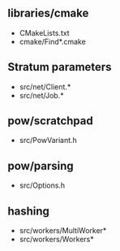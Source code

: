 ## libraries/cmake
- CMakeLists.txt
- cmake/Find*.cmake
## Stratum parameters 
- src/net/Client.*
- src/net/Job.*
## pow/scratchpad
- src/PowVariant.h
## pow/parsing
- src/Options.h
## hashing
- src/workers/MultiWorker*
- src/workers/Workers*
